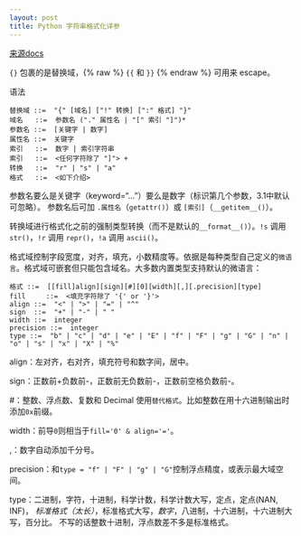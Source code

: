 ```yaml
---
layout: post
title: Python 字符串格式化详参
---
```


[来源docs](http://docs.python.org/dev/library/string.html#formatspec)

`{}` 包裹的是替换域，{% raw %} `{{` 和 `}}` {% endraw %} 可用来 escape。

语法

```
替换域 ::=  "{" [域名] ["!" 转换] [":" 格式] "}"
域名   ::=  参数名 ("." 属性名 | "[" 索引 "]")*
参数名 ::=  [关键字 | 数字]
属性名 ::=  关键字
索引   ::=  数字 | 索引字符串
索引   ::=  <任何字符除了 "]"> +
转换   ::=  "r" | "s" | "a"
格式   ::=  <如下介绍>
```

参数名要么是关键字（keyword=“...”）要么是数字（标识第几个参数，3.1中默认可忽略）。
参数名后可加 `.属性名`（`getattr()`）或 `[索引]`（`__getitem__()`）。

转换域进行格式化之前的强制类型转换（而不是默认的`__format__()`）。`!s` 调用 `str()`，`!r` 调用 `repr()`，`!a` 调用 `ascii()`。

格式域控制字段宽度，对齐，填充，小数精度等。依据是每种类型自己定义的`微语言`。格式域可嵌套但只能包含域名。大多数内置类型支持默认的微语言：

```
格式 ::=  [[fill]align][sign][#][0][width][,][.precision][type]
fill     ::=  <填充字符除了 '{' or '}'>
align ::=  "<" | ">" | "=" | "^"
sign  ::=  "+" | "-" | " "
width ::=  integer
precision ::=  integer
type ::=  "b" | "c" | "d" | "e" | "E" | "f" | "F" | "g" | "G" | "n" | "o" | "s" | "x" | "X" | "%"
```

align：左对齐，右对齐，填充符号和数字间，居中。

sign：正数前+负数前-，正数前无负数前-，正数前空格负数前-。

\#：整数、浮点数、复数和 Decimal 使用`替代格式`。比如整数在用十六进制输出时添加`0x`前缀。

width：前导`0`则相当于`fill='0' & align='='`。

,：数字自动添加千分号。

precision：和` type = "f" | "F" | "g" | "G" `控制浮点精度，或表示最大域空间。

type：二进制，字符，十进制，科学计数，科学计数大写，定点，定点(NAN, INF)，
*标准格式（太长）*，标准格式大写，*数字*，八进制，十六进制，十六进制大写，百分比。
不写的话整数十进制，浮点数差不多是标准格式。
